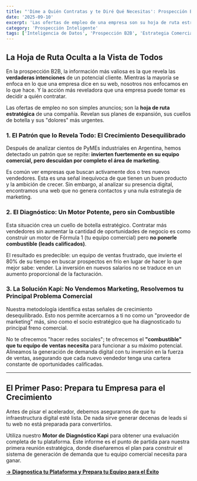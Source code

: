 ```yaml
---
title: "'Dime a Quién Contratas y te Diré Qué Necesitas': Prospección Basada en Inteligencia Organizacional"
date: '2025-09-10'
excerpt: 'Las ofertas de empleo de una empresa son su hoja de ruta estratégica a la vista de todos. Descubre cómo analizamos estas señales para entender las verdaderas prioridades de tus clientes ideales y ofrecerles la solución perfecta.'
category: 'Prospección Inteligente'
tags: ['Inteligencia de Datos', 'Prospección B2B', 'Estrategia Comercial', 'Ventas']
---
```


## La Hoja de Ruta Oculta a la Vista de Todos

En la prospección B2B, la información más valiosa es la que revela las **verdaderas intenciones** de un potencial cliente. Mientras la mayoría se enfoca en lo que una empresa dice en su web, nosotros nos enfocamos en lo que hace. Y la acción más reveladora que una empresa puede tomar es decidir a quién contratar.

Las ofertas de empleo no son simples anuncios; son la **hoja de ruta estratégica** de una compañía. Revelan sus planes de expansión, sus cuellos de botella y sus "dolores" más urgentes.

### 1. El Patrón que lo Revela Todo: El Crecimiento Desequilibrado

Después de analizar cientos de PyMEs industriales en Argentina, hemos detectado un patrón que se repite: **invierten fuertemente en su equipo comercial, pero descuidan por completo el área de marketing**.

Es común ver empresas que buscan activamente dos o tres nuevos vendedores. Esta es una señal inequívoca de que tienen un buen producto y la ambición de crecer. Sin embargo, al analizar su presencia digital, encontramos una web que no genera contactos y una nula estrategia de marketing.

### 2. El Diagnóstico: Un Motor Potente, pero sin Combustible

Esta situación crea un cuello de botella estratégico. Contratar más vendedores sin aumentar la cantidad de oportunidades de negocio es como construir un motor de Fórmula 1 (tu equipo comercial) pero **no ponerle combustible (leads calificados)**.

El resultado es predecible: un equipo de ventas frustrado, que invierte el 80% de su tiempo en buscar prospectos en frío en lugar de hacer lo que mejor sabe: vender. La inversión en nuevos salarios no se traduce en un aumento proporcional de la facturación.

### 3. La Solución Kapi: No Vendemos Marketing, Resolvemos tu Principal Problema Comercial

Nuestra metodología identifica estas señales de crecimiento desequilibrado. Esto nos permite acercarnos a ti no como un "proveedor de marketing" más, sino como el socio estratégico que ha diagnosticado tu principal freno comercial.

No te ofrecemos "hacer redes sociales"; te ofrecemos el **"combustible" que tu equipo de ventas necesita** para funcionar a su máximo potencial. Alineamos la generación de demanda digital con tu inversión en la fuerza de ventas, asegurando que cada nuevo vendedor tenga una cartera constante de oportunidades calificadas.

---

## El Primer Paso: Prepara tu Empresa para el Crecimiento

Antes de pisar el acelerador, debemos asegurarnos de que tu infraestructura digital esté lista. De nada sirve generar decenas de leads si tu web no está preparada para convertirlos.

Utiliza nuestro **Motor de Diagnóstico Kapi** para obtener una evaluación completa de tu plataforma. Este informe es el punto de partida para nuestra primera reunión estratégica, donde diseñaremos el plan para construir el sistema de generación de demanda que tu equipo comercial necesita para ganar.

**[-> Diagnostica tu Plataforma y Prepara tu Equipo para el Éxito](/)**
